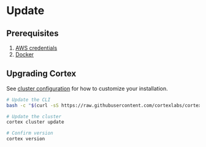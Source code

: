 # Update

## Prerequisites

1. [AWS credentials](aws.md)
2. [Docker](https://docs.docker.com/install)

## Upgrading Cortex

See [cluster configuration](config.md) for how to customize your installation.

<!-- CORTEX_VERSION_MINOR -->

```bash
# Update the CLI
bash -c "$(curl -sS https://raw.githubusercontent.com/cortexlabs/cortex/master/get-cli.sh)"

# Update the cluster
cortex cluster update

# Confirm version
cortex version
```
